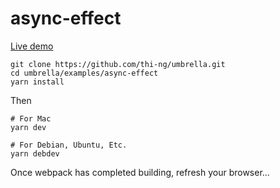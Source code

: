 # async-effect

[Live demo](http://demo.thi.ng/umbrella/async-effect/)

```
git clone https://github.com/thi-ng/umbrella.git
cd umbrella/examples/async-effect
yarn install
```
Then

```
# For Mac
yarn dev

# For Debian, Ubuntu, Etc.
yarn debdev
```

Once webpack has completed building, refresh your browser...
